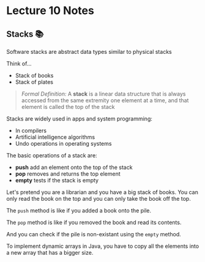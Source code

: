 # Lecture 10 Notes

## Stacks 📚
Software stacks are abstract data types similar to physical stacks

Think of...
- Stack of books
- Stack of plates

> *Formal Definition:* A **stack** is a linear data structure that is always accessed from the same extremity one element at a time, and that element is called the top of the stack

Stacks are widely used in apps and system programming:
- In compilers
- Artificial intelligence algorithms
- Undo operations in operating systems

The basic operations of a stack are:
- **push** add an element onto the top of the stack
- **pop** removes and returns the top element
- **empty** tests if the stack is empty

Let's pretend you are a librarian and you have a big stack of books. You can only read the book on the top and you can only take the book off the top.

The `push` method is like if you added a book onto the pile.

The `pop` method is like if you removed the book and read its contents.

And you can check if the pile is non-existant using the `empty` method.

To implement dynamic arrays in Java, you have to copy all the elements into a new array that has a bigger size. 